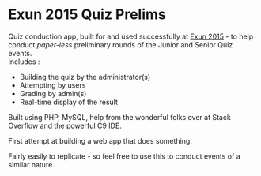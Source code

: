 # Exun 2015 Quiz Prelims

Quiz conduction app, built for and used successfully at <a href="http://www.exunclan.com" target="_blank">Exun 2015</a> - to help conduct <em>paper-less</em> preliminary rounds of the Junior and Senior Quiz events. 
<br>Includes : 
<ul>
  <li>Building the quiz by the administrator(s)</li>
  <li>Attempting by users </li>
  <li>Grading by admin(s) </li>
  <li>Real-time display of the result</li>
</ul>

Built using PHP, MySQL, help from the wonderful folks over at Stack Overflow and the powerful C9 IDE.

First attempt at building a web app that does something. 

Fairly easily to replicate - so feel free to use this to conduct events of a similar nature.

